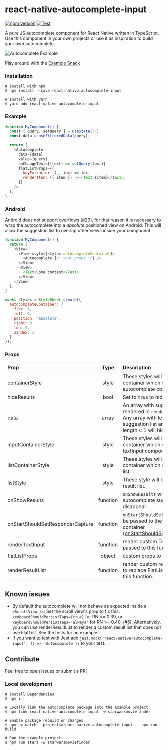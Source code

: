 # react-native-autocomplete-input
[![npm version](https://badge.fury.io/js/react-native-autocomplete-input.svg)](https://badge.fury.io/js/react-native-autocomplete-input)
[![Test](https://github.com/mrlaessig/react-native-autocomplete-input/actions/workflows/test.yml/badge.svg)](https://github.com/mrlaessig/react-native-autocomplete-input/actions/workflows/test.yml)

A pure JS autocomplete component for React Native written in TypeScript. Use this component in your own projects or use it as inspiration to build your own autocomplete.

![Autocomplete Example](https://raw.githubusercontent.com/mrlaessig/react-native-autocomplete-input/master/example.gif)

Play around with the [Example Snack](https://byteburgers.com/autocomplete)

### Installation

```shell
# Install with npm
$ npm install --save react-native-autocomplete-input

# Install with yarn
$ yarn add react-native-autocomplete-input
```

### Example

```javascript
function MyComponent() {
  const [ query, setQuery ] = useState('');
  const data = useFilteredData(query);

  return (
    <Autocomplete
      data={data}
      value={query}
      onChangeText={(text) => setQuery(text)}
      flatListProps={{
        keyExtractor: (_, idx) => idx,
        renderItem: ({ item }) => <Text>{item}</Text>,
      }}
    />
  );
}
```

### Android
Android does not support overflows ([#20](https://github.com/mrlaessig/react-native-autocomplete-input/issues/20)), for that reason it is necessary to wrap the autocomplete into a *absolute* positioned view on Android. This will  allow the suggestion list to overlap other views inside your component.

```javascript
function MyComponent() {
  return (
    <View>
      <View style={styles.autocompleteContainer}>
        <Autocomplete {/* your props */} />
      </View>
      <View>
        <Text>Some content</Text>
      </View>
    </View>
  );
}

const styles = StyleSheet.create({
  autocompleteContainer: {
    flex: 1,
    left: 0,
    position: 'absolute',
    right: 0,
    top: 0,
    zIndex: 1
  }
});

```

### Props
| Prop | Type | Description |
| :------------ |:---------------:| :-----|
| containerStyle | style | These styles will be applied to the container which surrounds the autocomplete component. |
| hideResults | bool | Set to `true` to hide the suggestion list.
| data | array | An array with suggestion items to be rendered in `renderItem({ item, i })`. Any array with length > 0 will open the suggestion list and any array with length < 1 will hide the list. |
| inputContainerStyle | style | These styles will be applied to the container which surrounds the textInput component. |
| listContainerStyle | style | These styles will be applied to the container which surrounds the result list. |
| listStyle | style | These style will be applied to the result list. |
| onShowResults | function | `onShowResults` will be called when the autocomplete suggestions appear or disappear. |
| onStartShouldSetResponderCapture | function | `onStartShouldSetResponderCapture` will be passed to the result list view container ([onStartShouldSetResponderCapture](https://reactnative.dev/docs/gesture-responder-system#capture-shouldset-handlers)). |
| renderTextInput | function | render custom TextInput. All props passed to this function. |
| flatListProps | object | custom props to [FlatList](https://reactnative.dev/docs/flatlist). |
| renderResultList | function | render custom result list. Can be used to replace FlatList. All props passed to this function. |

## Known issues
* By default the autocomplete will not behave as expected inside a `<ScrollView />`. Set the scroll view's prop to fix this: `keyboardShouldPersistTaps={true}` for RN <= 0.39, or `keyboardShouldPersistTaps='always'` for RN >= 0.40. ([#5](https://github.com/mrlaessig/react-native-autocomplete-input/issues/5)). Alternatively, you can use renderResultList to render a custom result list that does not use FlatList. See the tests for an example.
* If you want to test with Jest add ```jest.mock('react-native-autocomplete-input', () => 'Autocomplete');``` to your test.

## Contribute
Feel free to open issues or submit a PR!

### Local development
```shell
# Install Dependencies
$ npm i

# Locally link the autocomplete package into the example project
$ npm link react-native-autocomplete-input -w starwarsmoviefinder 

# Enable package rebuild on changes
$ npx nx watch --projects=react-native-autocomplete-input -- npm run build 

# Run the example project
$ npm run start -w starwarsmoviefinder
```

